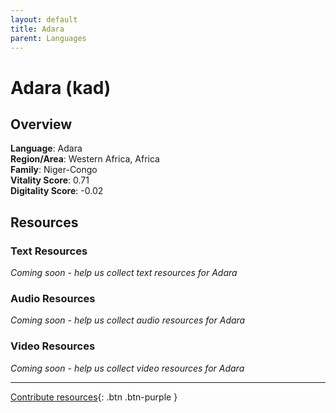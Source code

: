 ```yaml
---
layout: default
title: Adara
parent: Languages
---
```


# Adara (kad)

## Overview

**Language**: Adara  
**Region/Area**: Western Africa, Africa  
**Family**: Niger-Congo  
**Vitality Score**: 0.71  
**Digitality Score**: -0.02  

## Resources

### Text Resources
*Coming soon - help us collect text resources for Adara*

### Audio Resources
*Coming soon - help us collect audio resources for Adara*

### Video Resources
*Coming soon - help us collect video resources for Adara*

---

[Contribute resources](https://fairtrain.github.io/){: .btn .btn-purple }
